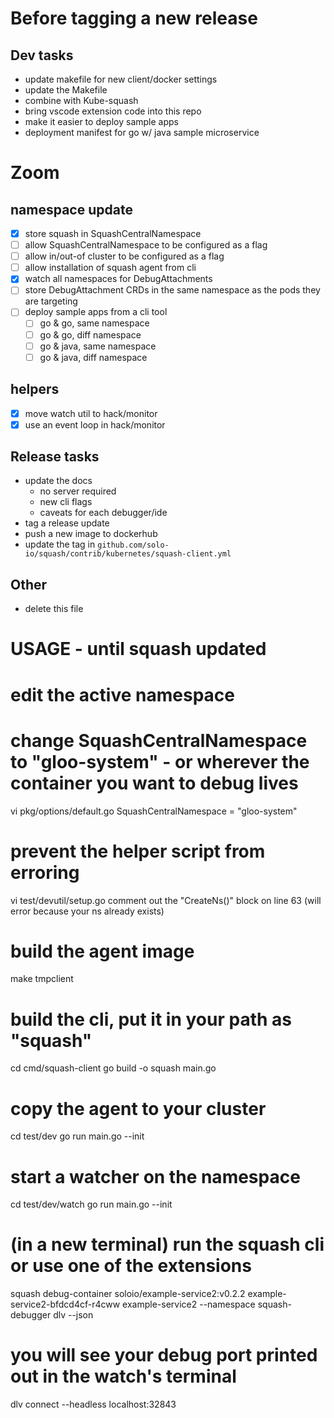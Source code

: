 
# Before tagging a new release

## Dev tasks
- update makefile for new client/docker settings
- update the Makefile
- combine with Kube-squash
- bring vscode extension code into this repo
- make it easier to deploy sample apps
- deployment manifest for go w/ java sample microservice

# Zoom
## namespace update
- [x] store squash in SquashCentralNamespace
- [ ] allow SquashCentralNamespace to be configured as a flag
- [ ] allow in/out-of cluster to be configured as a flag
- [ ] allow installation of squash agent from cli
- [x] watch all namespaces for DebugAttachments
- [ ] store DebugAttachment CRDs in the same namespace as the pods they are targeting
- [ ] deploy sample apps from a cli tool
  - [ ] go & go, same namespace
  - [ ] go & go, diff namespace
  - [ ] go & java, same namespace
  - [ ] go & java, diff namespace
## helpers
- [x] move watch util to hack/monitor
- [x] use an event loop in hack/monitor

## Release tasks
- update the docs
  - no server required
  - new cli flags
  - caveats for each debugger/ide
- tag a release update
- push a new image to dockerhub
- update the tag in `github.com/solo-io/squash/contrib/kubernetes/squash-client.yml`

## Other
- delete this file


# USAGE - until squash updated

# edit the active namespace
# change SquashCentralNamespace to "gloo-system" - or wherever the container you want to debug lives
vi pkg/options/default.go
	SquashCentralNamespace = "gloo-system"
    
# prevent the helper script from erroring
vi test/devutil/setup.go
comment out the "CreateNs()" block on line 63 (will error because your ns already exists)

# build the agent image
make tmpclient

# build the cli, put it in your path as "squash"
cd cmd/squash-client
go build -o squash main.go

# copy the agent to your cluster
cd test/dev
go run main.go --init

# start a watcher on the namespace
cd test/dev/watch
go run main.go --init

# (in a new terminal) run the squash cli or use one of the extensions
squash debug-container soloio/example-service2:v0.2.2 example-service2-bfdcd4cf-r4cww  example-service2 --namespace squash-debugger dlv --json

# you will see your debug port printed out in the watch's terminal

dlv connect --headless localhost:32843
